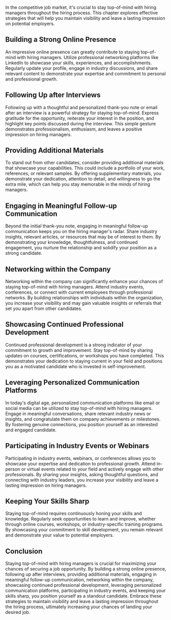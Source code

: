 
In the competitive job market, it's crucial to stay top-of-mind with hiring managers throughout the hiring process. This chapter explores effective strategies that will help you maintain visibility and leave a lasting impression on potential employers.

Building a Strong Online Presence
---------------------------------

An impressive online presence can greatly contribute to staying top-of-mind with hiring managers. Utilize professional networking platforms like LinkedIn to showcase your skills, experiences, and accomplishments. Regularly update your profile, engage in industry discussions, and share relevant content to demonstrate your expertise and commitment to personal and professional growth.

Following Up after Interviews
-----------------------------

Following up with a thoughtful and personalized thank-you note or email after an interview is a powerful strategy for staying top-of-mind. Express gratitude for the opportunity, reiterate your interest in the position, and highlight key points discussed during the interview. This simple gesture demonstrates professionalism, enthusiasm, and leaves a positive impression on hiring managers.

Providing Additional Materials
------------------------------

To stand out from other candidates, consider providing additional materials that showcase your capabilities. This could include a portfolio of your work, references, or relevant samples. By offering supplementary materials, you demonstrate your dedication, attention to detail, and willingness to go the extra mile, which can help you stay memorable in the minds of hiring managers.

Engaging in Meaningful Follow-up Communication
----------------------------------------------

Beyond the initial thank-you note, engaging in meaningful follow-up communication keeps you on the hiring manager's radar. Share industry insights, relevant articles, or resources that may be of interest to them. By demonstrating your knowledge, thoughtfulness, and continued engagement, you nurture the relationship and solidify your position as a strong candidate.

Networking within the Company
-----------------------------

Networking within the company can significantly enhance your chances of staying top-of-mind with hiring managers. Attend industry events, conferences, or connect with current employees through professional networks. By building relationships with individuals within the organization, you increase your visibility and may gain valuable insights or referrals that set you apart from other candidates.

Showcasing Continued Professional Development
---------------------------------------------

Continued professional development is a strong indicator of your commitment to growth and improvement. Stay top-of-mind by sharing updates on courses, certifications, or workshops you have completed. This demonstrates your dedication to staying current in your field and positions you as a motivated candidate who is invested in self-improvement.

Leveraging Personalized Communication Platforms
-----------------------------------------------

In today's digital age, personalized communication platforms like email or social media can be utilized to stay top-of-mind with hiring managers. Engage in meaningful conversations, share relevant industry news or insights, and congratulate them on company achievements or milestones. By fostering genuine connections, you position yourself as an interested and engaged candidate.

Participating in Industry Events or Webinars
--------------------------------------------

Participating in industry events, webinars, or conferences allows you to showcase your expertise and dedication to professional growth. Attend in-person or virtual events related to your field and actively engage with other professionals. By sharing your insights, asking thoughtful questions, and connecting with industry leaders, you increase your visibility and leave a lasting impression on hiring managers.

Keeping Your Skills Sharp
-------------------------

Staying top-of-mind requires continuously honing your skills and knowledge. Regularly seek opportunities to learn and improve, whether through online courses, workshops, or industry-specific training programs. By showcasing your commitment to skill development, you remain relevant and demonstrate your value to potential employers.

Conclusion
----------

Staying top-of-mind with hiring managers is crucial for maximizing your chances of securing a job opportunity. By building a strong online presence, following up after interviews, providing additional materials, engaging in meaningful follow-up communication, networking within the company, showcasing continued professional development, leveraging personalized communication platforms, participating in industry events, and keeping your skills sharp, you position yourself as a standout candidate. Embrace these strategies to maintain visibility and leave a lasting impression throughout the hiring process, ultimately increasing your chances of landing your desired job.
